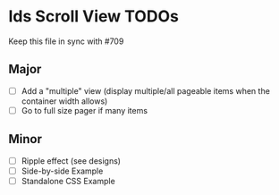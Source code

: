 # Ids Scroll View TODOs

Keep this file in sync with #709

## Major

- [ ] Add a "multiple" view (display multiple/all pageable items when the container width allows)
- [ ] Go to full size pager if many items

## Minor

- [ ] Ripple effect (see designs)
- [ ] Side-by-side Example
- [ ] Standalone CSS Example
